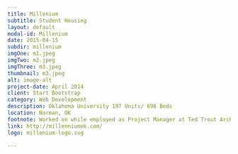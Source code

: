 ```yaml
---
title: Millenium
subtitle: Student Housing
layout: default
modal-id: Millenium
date: 2015-04-15
subdir: millenium
imgOne: m1.jpeg
imgTwo: m2.jpeg
imgThree: m3.jpeg
thumbnail: m3.jpeg
alt: image-alt
project-date: April 2014
client: Start Bootstrap
category: Web Development
description: Oklahoma University 197 Units/ 698 Beds
location: Norman, OK
footnote: Worked on while employed as Project Manager at Ted Trout Architects and Associates, LTD.
link: http://millenniumok.com/
logo: millenium-logo.svg

---
```

